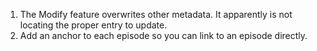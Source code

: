 1. The Modify feature overwrites other metadata. It apparently is not locating the proper entry to update.
2. Add an anchor to each episode so you can link to an episode directly.